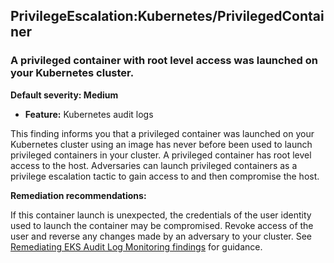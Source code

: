 PrivilegeEscalation:Kubernetes/PrivilegedContainer
--------------------------------------------------


### A privileged container with root level access was launched on your Kubernetes cluster.


**Default severity: Medium**


 * **Feature:** Kubernetes audit logs

This finding informs you that a privileged container was launched on your Kubernetes cluster using an image has never before been used to launch privileged containers in your cluster. A privileged container has root level access to the host. Adversaries can launch privileged containers as a privilege escalation tactic to gain access to and then compromise the host. 


**Remediation recommendations:**


If this container launch is unexpected, the credentials of the user identity used to launch the container may be compromised. Revoke access of the user and reverse any changes made by an adversary to your cluster. See [Remediating EKS Audit Log Monitoring findings](https://docs.aws.amazon.com/guardduty/latest/ug/guardduty-remediate-kubernetes.html) for guidance.

